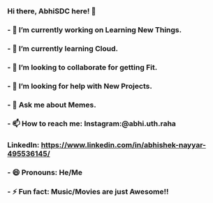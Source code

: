 ### Hi there, AbhiSDC here! 👋
### - 🔭 I’m currently working on Learning New Things.
### - 🌱 I’m currently learning Cloud.
### - 👯 I’m looking to collaborate for getting Fit.
### - 🤔 I’m looking for help with New Projects.
### - 💬 Ask me about Memes.
### - 📫 How to reach me: Instagram:@abhi.uth.raha
###                       LinkedIn: https://www.linkedin.com/in/abhishek-nayyar-495536145/
### - 😄 Pronouns: He/Me
### - ⚡ Fun fact: Music/Movies are just Awesome!!
<!--
**AbhiSDC/AbhiSDC** is a ✨ _special_ ✨ repository because its `README.md` (this file) appears on your GitHub profile.

Here are some ideas to get you started:


-->

